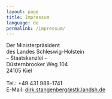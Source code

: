 ```yaml
---
layout: page
title: Impressum
language: de
permalink: /impressum/
---
```

Der Ministerpräsident<br>
des Landes Schleswig-Holstein<br>
– Staatskanzlei –<br>
Düsternbrooker Weg 104<br>
24105 Kiel<br>
<br>
Tel.: +49 431 988-1741<br>
E-Mail: dirk.stangenberg@stk.landsh.de
